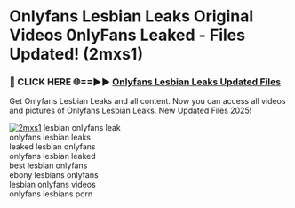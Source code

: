 # Onlyfans Lesbian Leaks Original Videos 0nlyFans Leaked - Files Updated! (2mxs1)

<h3>🔴 CLICK HERE 🌐==►► <a href="https://tinyurl.com/2jnfzry5" rel="nofollow">Onlyfans Lesbian Leaks Updated Files</a></h3>

Get Onlyfans Lesbian Leaks and all content. Now you can access all videos and pictures of Onlyfans Lesbian Leaks. New Updated Files 2025!

[![2mxs1](https://i.imgur.com/GyGTBgg.gif)](https://tinyurl.com/2jnfzry5)
lesbian onlyfans leak<br>
onlyfans lesbian leaks<br>
leaked lesbian onlyfans<br>
onlyfans lesbian leaked<br>
best lesbian onlyfans<br>
ebony lesbians onlyfans<br>
lesbian onlyfans videos<br>
onlyfans lesbians porn